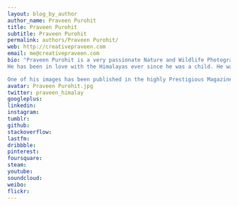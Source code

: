 ```yaml
---
layout: blog_by_author
author_name: Praveen Purohit
title: Praveen Purohit
subtitle: Praveen Purohit
permalink: authors/Praveen Purohit/
web: http://creativepraveen.com
email: me@creativepraveen.com
bio: "Praveen Purohit is a very passionate Nature and Wildlife Photographer specializing in the Himalayan region of Uttarakhand,  India
He has been in love with the Himalayas ever since he was a child. He was an engineer in his previous avatar, but the calling for Himalayas was so strong that he eventually quit his job and embarked on a journey to discover the Himalayas first hand, and is currently exploring the region. Praveen is in love with the culture and beauty of the Mighty Himalayas and specializes in capturing the Majestic Landscapes and beautiful birds of the region. He is also fascinated with the night sky and captures a lot of Nightscapes too. He loves trekking to the remotest corners of the Himalayas, staying for days in remote villages and tents in the Wilderness for his shots. 

One of his images has been published in the highly Prestigious Magazine “ Nature’s best Photography” , and he recently won an award for the best image for the State of Uttarakhand in a nationwide competition organised by Immagine. He conducts photography workshops and Expeditions exclusively in the Uttarakhand Himalayas, he has also conducted several Nature Photo walks over a period spanning two years exploring the wilderness around Mumbai. Currently staying in a small town in Srinagar, Uttarakhand he is constantly exploring the region for Biodiversity hotspots."
avatar: Praveen Purohit.jpg
twitter: praveen_himalay
googleplus: 
linkedin: 
instagram:
tumblr:
github:
stackoverflow:
lastfm:
dribbble:
pinterest:
foursquare:
steam:
youtube:
soundcloud:
weibo:
flickr:
---
```

